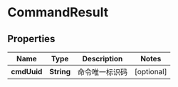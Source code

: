 
# CommandResult

## Properties
Name | Type | Description | Notes
------------ | ------------- | ------------- | -------------
**cmdUuid** | **String** | 命令唯一标识码 |  [optional]



